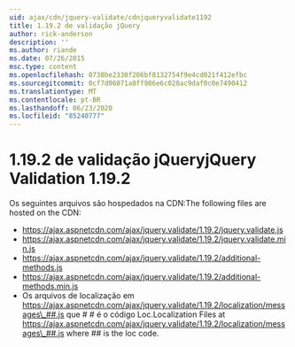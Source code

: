 ```yaml
---
uid: ajax/cdn/jquery-validate/cdnjqueryvalidate1192
title: 1.19.2 de validação jQuery
author: rick-anderson
description: ''
ms.author: riande
ms.date: 07/26/2015
msc.type: content
ms.openlocfilehash: 0738be2330f206bf8132754f9e4cd021f412efbc
ms.sourcegitcommit: 0cf7d06071a8ff986e6c028ac9daf0c0e7490412
ms.translationtype: MT
ms.contentlocale: pt-BR
ms.lasthandoff: 06/23/2020
ms.locfileid: "85240777"
---
```

# <a name="jquery-validation-1192"></a><span data-ttu-id="b68cc-102">1.19.2 de validação jQuery</span><span class="sxs-lookup"><span data-stu-id="b68cc-102">jQuery Validation 1.19.2</span></span>

<span data-ttu-id="b68cc-103">Os seguintes arquivos são hospedados na CDN:</span><span class="sxs-lookup"><span data-stu-id="b68cc-103">The following files are hosted on the CDN:</span></span>

- https://ajax.aspnetcdn.com/ajax/jquery.validate/1.19.2/jquery.validate.js
- https://ajax.aspnetcdn.com/ajax/jquery.validate/1.19.2/jquery.validate.min.js
- https://ajax.aspnetcdn.com/ajax/jquery.validate/1.19.2/additional-methods.js
- https://ajax.aspnetcdn.com/ajax/jquery.validate/1.19.2/additional-methods.min.js
- <span data-ttu-id="b68cc-104">Os arquivos de localização em https://ajax.aspnetcdn.com/ajax/jquery.validate/1.19.2/localization/messages\_##.js que # # é o código Loc.</span><span class="sxs-lookup"><span data-stu-id="b68cc-104">Localization Files at https://ajax.aspnetcdn.com/ajax/jquery.validate/1.19.2/localization/messages\_##.js where ## is the loc code.</span></span>
